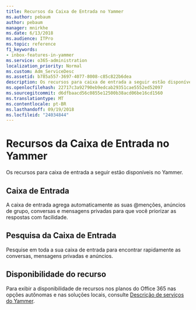 ```yaml
---
title: Recursos da Caixa de Entrada no Yammer
ms.author: pebaum
author: pebaum
manager: mnirkhe
ms.date: 6/13/2018
ms.audience: ITPro
ms.topic: reference
f1_keywords:
- inbox-features-in-yammer
ms.service: o365-administration
localization_priority: Normal
ms.custom: Adm_ServiceDesc
ms.assetid: b785a557-3697-4077-8008-c85c822b6dea
description: Os recursos para caixa de entrada a seguir estão disponíveis no Yammer.
ms.openlocfilehash: 22717c3a92790eb9edcab29351cae5552ed52097
ms.sourcegitcommit: d6dfbaacd56c0855e12500b38acd06be16cd1560
ms.translationtype: MT
ms.contentlocale: pt-BR
ms.lasthandoff: 09/19/2018
ms.locfileid: "24034844"
---
```

# <a name="inbox-features-in-yammer"></a>Recursos da Caixa de Entrada no Yammer

Os recursos para caixa de entrada a seguir estão disponíveis no Yammer.
  
## <a name="inbox"></a>Caixa de Entrada
<a name="bkmk_Inbox"> </a>

A caixa de entrada agrega automaticamente as suas @menções, anúncios de grupo, conversas e mensagens privadas para que você priorizar as respostas com facilidade.
  
## <a name="inbox-search"></a>Pesquisa da Caixa de Entrada
<a name="bkmk_InboxSearch"> </a>

Pesquise em toda a sua caixa de entrada para encontrar rapidamente as conversas, mensagens privadas e anúncios.
  
## <a name="feature-availability"></a>Disponibilidade do recurso
<a name="bkmk_InboxSearch"> </a>

Para exibir a disponibilidade de recursos nos planos do Office 365 nas opções autônomas e nas soluções locais, consulte [Descrição de serviços do Yammer](yammer-service-description.md).
  


